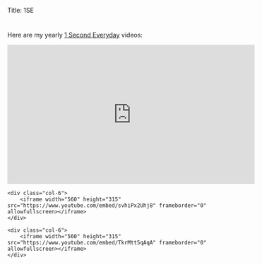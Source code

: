 Title: 1SE

#

Here are my yearly [1 Second Everyday](https://1se.co/) videos:

<div class="row">
    <div class="col-6">
        <iframe width="560" height="315" src="https://www.youtube.com/embed/GMICuq_G1y8" frameborder="0" allowfullscreen></iframe>
    </div>

    <div class="col-6">
        <iframe width="560" height="315" src="https://www.youtube.com/embed/svhiPx2Uhj8" frameborder="0" allowfullscreen></iframe>
    </div>

    <div class="col-6">
        <iframe width="560" height="315" src="https://www.youtube.com/embed/TkrMtt5qAqA" frameborder="0" allowfullscreen></iframe>
    </div>
</div>
